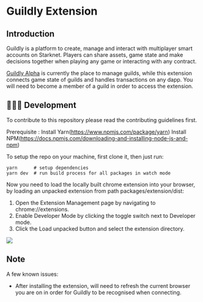 # Guildly Extension

## Introduction

Guildly is a platform to create, manage and interact with multiplayer smart accounts on Starknet. Players can share assets, game state and make decisions together when playing any game or interacting with any contract.

[Guildly Alpha](https://alpha.guildly.xyz) is currently the place to manage guilds, while this extension connects game state of guilds and handles transactions on any dapp. You will need to become a member of a guild in order to access the extension.

## 👩🏾‍💻 Development

To contribute to this repository please read the contributing guidelines first.

Prerequisite : 
Install Yarn(https://www.npmjs.com/package/yarn)
Install NPM(https://docs.npmjs.com/downloading-and-installing-node-js-and-npm)

To setup the repo on your machine, first clone it, then just run:

```
yarn      # setup dependencies
yarn dev  # run build process for all packages in watch mode
```

Now you need to load the locally built chrome extension into your browser, by loading an unpacked extension from path packages/extension/dist:

1. Open the Extension Management page by navigating to chrome://extensions.
2. Enable Developer Mode by clicking the toggle switch next to Developer mode.
3. Click the Load unpacked button and select the extension directory.

<img src="https://camo.githubusercontent.com/bba6e775823f099d509dedf7065e560de448e5123e3d9f71e60d843624b1e1f3/68747470733a2f2f77642e696d6769782e6e65742f696d6167652f4268754b474a6149654c4e50573965686e7335394e6677714b7846322f764f75376950626161706b414c65643936727a4e2e706e673f6175746f3d666f726d6174">

## Note

A few known issues:

- After installing the extension, will need to refresh the current browser you are on in order for Guildly to be recognised when connecting.

